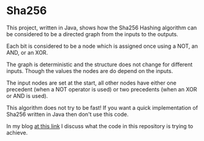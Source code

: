 # Sha256
This project, written in Java, shows how the Sha256 Hashing algorithm can be considered to be a directed graph from the inputs to the outputs. 

Each bit is considered to be a node which is assigned once using a NOT, an AND, or an XOR. 

The graph is deterministic and the structure does not change for different inputs. Though the values the nodes are do depend on the inputs. 

The input nodes are set at the start, all other nodes have either one precedent (when a NOT operator is used) or two precedents (when an XOR or AND is used). 

This algorithm does not try to be fast! If you want a quick implementation of Sha256 written in Java then don't use this code.

In my blog [at this link](https://abitofmaths.blogspot.com/2022/06/she256-hashing-algorithm-as-directed.html) I discuss what the code in this repository is trying to achieve.
